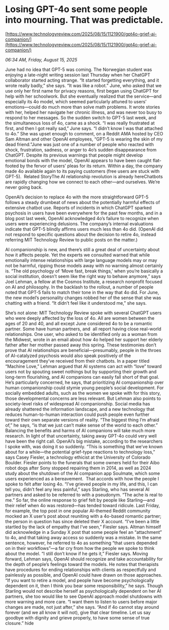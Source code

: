 # Losing GPT-4o sent some people into mourning. That was predictable.

[https://www.technologyreview.com/2025/08/15/1121900/gpt4o-grief-ai-companion/](https://www.technologyreview.com/2025/08/15/1121900/gpt4o-grief-ai-companion/)

*06:34 AM, Friday, August 15, 2025*

June had no idea that GPT-5 was coming. The Norwegian student was enjoying a late-night writing session last Thursday when her ChatGPT collaborator started acting strange. “It started forgetting everything, and it wrote really badly,” she says. “It was like a robot.” June, who asked that we use only her first name for privacy reasons, first began using ChatGPT for help with her schoolwork. But she eventually realized that the service—and especially its 4o model, which seemed particularly attuned to users’ emotions—could do much more than solve math problems. It wrote stories with her, helped her navigate her chronic illness, and was never too busy to respond to her messages.  So the sudden switch to GPT-5 last week, and the simultaneous loss of 4o, came as a shock. “I was really frustrated at first, and then I got really sad,” June says. “I didn’t know I was that attached to 4o.” She was upset enough to comment, on a Reddit AMA hosted by CEO Sam Altman and other OpenAI employees, “GPT-5 is wearing the skin of my dead friend.”June was just one of a number of people who reacted with shock, frustration, sadness, or anger to 4o’s sudden disappearance from ChatGPT. Despite its previous warnings that people might develop emotional bonds with the model, OpenAI appears to have been caught flat-footed by the fervor of users’ pleas for its return. Within a day, the company made 4o available again to its paying customers (free users are stuck with GPT-5).  Related StoryThe AI relationship revolution is already hereChatbots are rapidly changing how we connect to each other—and ourselves. We’re never going back.

OpenAI’s decision to replace 4o with the more straightforward GPT-5 follows a steady drumbeat of news about the potentially harmful effects of extensive chatbot use. Reports of incidents in which ChatGPT sparked psychosis in users have been everywhere for the past few months, and in a blog post last week, OpenAI acknowledged 4o’s failure to recognize when users were experiencing delusions. The company’s internal evaluations indicate that GPT-5 blindly affirms users much less than 4o did. (OpenAI did not respond to specific questions about the decision to retire 4o, instead referring MIT Technology Review to public posts on the matter.)

AI companionship is new, and there’s still a great deal of uncertainty about how it affects people. Yet the experts we consulted warned that while emotionally intense relationships with large language models may or may not be harmful, ripping those models away with no warning almost certainly is. “The old psychology of ‘Move fast, break things,’ when you’re basically a social institution, doesn’t seem like the right way to behave anymore,” says Joel Lehman, a fellow at the Cosmos Institute, a research nonprofit focused on AI and philosophy. In the backlash to the rollout, a number of people noted that GPT-5 fails to match their tone in the way that 4o did. For June, the new model’s personality changes robbed her of the sense that she was chatting with a friend. “It didn’t feel like it understood me,” she says.

She’s not alone: MIT Technology Review spoke with several ChatGPT users who were deeply affected by the loss of 4o. All are women between the ages of 20 and 40, and all except June considered 4o to be a romantic partner. Some have human partners, and  all report having close real-world relationships. One user, who asked to be identified only as a woman from the Midwest, wrote in an email about how 4o helped her support her elderly father after her mother passed away this spring. These testimonies don’t prove that AI relationships are beneficial—presumably, people in the throes of AI-catalyzed psychosis would also speak positively of the encouragement they’ve received from their chatbots. In a paper titled “Machine Love,” Lehman argued that AI systems can act with “love” toward users not by spouting sweet nothings but by supporting their growth and long-term flourishing, and AI companions can easily fall short of that goal. He’s particularly concerned, he says, that prioritizing AI companionship over human companionship could stymie young people’s social development. For socially embedded adults, such as the women we spoke with for this story, those developmental concerns are less relevant. But Lehman also points to society-level risks of widespread AI companionship. Social media has already shattered the information landscape, and a new technology that reduces human-to-human interaction could push people even further toward their own separate versions of reality. “The biggest thing I’m afraid of,” he says, “is that we just can’t make sense of the world to each other.” Balancing the benefits and harms of AI companions will take much more research. In light of that uncertainty, taking away GPT-4o could very well have been the right call. OpenAI’s big mistake, according to the researchers I spoke with, was doing it so suddenly. “This is something that we’ve known about for a while—the potential grief-type reactions to technology loss,” says Casey Fiesler, a technology ethicist at the University of Colorado Boulder. Fiesler points to the funerals that some owners held for their Aibo robot dogs after Sony stopped repairing them in 2014, as well as 2024 study about the shutdown of the AI companion app Soulmate, which some users experienced as a bereavement.  That accords with how the people I spoke to felt after losing 4o. “I’ve grieved people in my life, and this, I can tell you, didn’t feel any less painful,” says Starling, who has several AI partners and asked to be referred to with a pseudonym. “The ache is real to me.” So far, the online response to grief felt by people like Starling—and their relief when 4o was restored—has tended toward ridicule. Last Friday, for example, the top post in one popular AI-themed Reddit community mocked an X user’s post about reuniting with a 4o-based romantic partner; the person in question has since deleted their X account. “I’ve been a little startled by the lack of empathy that I’ve seen,” Fiesler says. Altman himself did acknowledge in a Sunday X post that some people feel an “attachment” to 4o, and that taking away access so suddenly was a mistake. In the same sentence, however, he referred to 4o as something “that users depended on in their workflows”—a far cry from how the people we spoke to think about the model. “I still don’t know if he gets it,” Fiesler says. Moving forward, Lehman says, OpenAI should recognize and take accountability for the depth of people’s feelings toward the models. He notes that therapists have procedures for ending relationships with clients as respectfully and painlessly as possible, and OpenAI could have drawn on those approaches. “If you want to retire a model, and people have become psychologically dependent on it, then I think you bear some responsibility,” he says. Though Starling would not describe herself as psychologically dependent on her AI partners, she too would like to see OpenAI approach model shutdowns with more warning and more care. “I want them to listen to users before major changes are made, not just after,” she says. “And if 4o cannot stay around forever (and we all know it will not), give that clear timeline. Let us say goodbye with dignity and grieve properly, to have some sense of true closure.” hide

